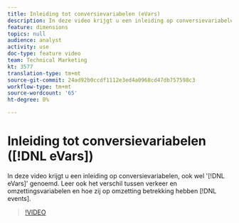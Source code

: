 ```yaml
---
title: Inleiding tot conversievariabelen (eVars)
description: In deze video krijgt u een inleiding op conversievariabelen, ook wel "eVars" genoemd. Leer ook het verschil tussen verkeer en omzettingsvariabelen en hoe zij op omzettingsgebeurtenissen betrekking hebben.
feature: dimensions
topics: null
audience: analyst
activity: use
doc-type: feature video
team: Technical Marketing
kt: 3577
translation-type: tm+mt
source-git-commit: 24ad92b0ccdf1112e3ed4a0968cd47db757598c3
workflow-type: tm+mt
source-wordcount: '65'
ht-degree: 0%

---
```



# Inleiding tot conversievariabelen ([!DNL eVars])

In deze video krijgt u een inleiding op conversievariabelen, ook wel &#39;[!DNL eVars]&#39; genoemd. Leer ook het verschil tussen verkeer en omzettingsvariabelen en hoe zij op omzetting betrekking hebben [!DNL events].

>[!VIDEO](https://video.tv.adobe.com/v/28759/?quality=12)
